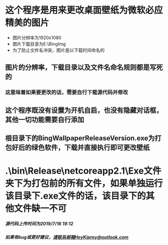 # 这个程序是用来更改桌面壁纸为微软必应精美的图片
* 图片分辨率为1920x1080
* 图片下载目录为E:\BingImg
* 为了防止文件名冲突，图片是以下载时间命名的
## 图片的分辨率，下载目录以及文件名命名规则都是写死的
### 这意味着如果要更改的话，需要自行下载源代码并修改
## 这个程序既没有设置为开机自启，也没有隐藏对话框，其他一切功能需要自行添加

## 根目录下的BingWallpaperReleaseVersion.exe为打包好后的绿色软件，下载并直接执行即可更改壁纸

# .\bin\Release\netcoreapp2.1\Exe文件夹下为打包前的所有文件，如果单独运行该目录下.exe文件的话，该目录下的其他文件缺一不可

##### 源代码上传时间为2019/7/16 19:12
##### 如果有bug或更好建议，请联系邮箱HeyKiprey@outlook.com
